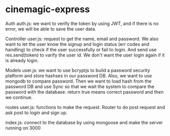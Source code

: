 # cinemagic-express

Auth
auth.js: we want to verify the token by using JWT, and if there is no error, we will be able to save the user data. 

Controller 
user.js: request to get the name, email and password. We also want to let the user know the signup and login status (err codes and handling) to check if the user successfully or fail to login. And send use res.send(token) to varify the user id. We don't want the user login again if it is already login. 

Models
user.js: we want to use bcryptjs to build a password security platform and store hashses in our password DB. Also, we want to use mongodb to compare password. Then we want to load hash from the password DB and use Sync so that we wait the system to compare the password with the database. return true means correct password and then we continue.

routes
user.js: functions to make the request. Router to do post request and ask post to login and sign up. 

index.js: connect to the database by using mongoose and make the server running on 3000
